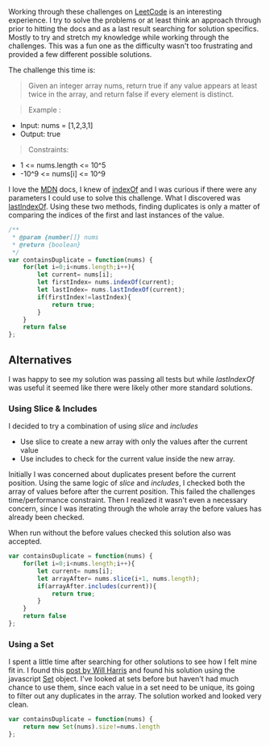 Working through these challenges on [LeetCode](https://leetcode.com) is an interesting experience. I try to solve the problems or at least think an approach through prior to hitting the docs and as a last result searching for solution specifics. Mostly to try and stretch my knowledge while working through the challenges. This was a fun one as the difficulty wasn't too frustrating and provided a few different possible solutions.

The challenge this time is:


> Given an integer array nums, return true if any value appears at least twice in the array, and return false if every element is distinct.

> Example :
- Input: nums = [1,2,3,1]
- Output: true
> Constraints:
- 1 <= nums.length <= 10^5
- -10^9 <= nums[i] <= 10^9

I love the [MDN](https://developer.mozilla.org/en-US/) docs, I knew of [indexOf](https://developer.mozilla.org/en-US/docs/Web/JavaScript/Reference/Global_Objects/Array/indexOf) and I was curious if there were any parameters I could use to solve this challenge. What I discovered was [lastIndexOf](https://developer.mozilla.org/en-US/docs/Web/JavaScript/Reference/Global_Objects/Array/lastIndexOf). Using these two methods, finding duplicates is only a matter of comparing the indices of the first and last instances of the value.

```js
/**
 * @param {number[]} nums
 * @return {boolean}
 */
var containsDuplicate = function(nums) {
    for(let i=0;i<nums.length;i++){
        let current= nums[i];
        let firstIndex= nums.indexOf(current);
        let lastIndex= nums.lastIndexOf(current);
        if(firstIndex!=lastIndex){
            return true;
        }
    }
    return false
};
```

## Alternatives
I was happy to see my solution was passing all tests but while *lastIndexOf* was useful it seemed like there were likely other more standard solutions. 

### Using Slice & Includes
I decided to try a combination of using *slice* and *includes*
- Use slice to create a new array with only the values after the current value
- Use includes to check for the current value inside the new array.

Initially I was concerned about duplicates present before the current position. Using the same logic of *slice* and *includes*, I checked both the array of values before after the current position. This failed the challenges time/performance constraint. Then I realized it wasn't even a necessary concern, since I was iterating through the whole array the before values has already been checked. 

When run without the before values checked this solution also was accepted. 

```js 
var containsDuplicate = function(nums) {
    for(let i=0;i<nums.length;i++){
        let current= nums[i];
        let arrayAfter= nums.slice(i+1, nums.length);
        if(arrayAfter.includes(current)){
            return true;
        }
    }
    return false
};
```
### Using a Set

I spent a little time after searching for other solutions to see how I felt mine fit in. I found this [post by Will Harris](https://dev.to/will_devs/javascript-how-to-check-if-an-array-has-duplicate-values-cha) and found his solution using the javascript [Set](https://developer.mozilla.org/en-US/docs/Web/JavaScript/Reference/Global_Objects/Set) object. I've looked at sets before but haven't had much chance to use them, since each value in a set need to be unique, its going to filter out any duplicates in the array. The solution worked and looked very clean.

```js 
var containsDuplicate = function(nums) {
    return new Set(nums).size!=nums.length
};
```

